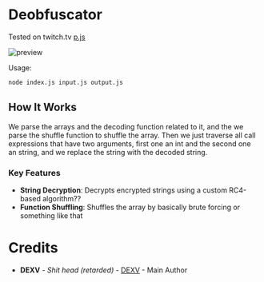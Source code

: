 # Deobfuscator
Tested on twitch.tv [p.js](https://k.twitchcdn.net/149e9513-01fa-4fb0-aad4-566afd725d1b/2d206a39-8ed7-437e-a3be-862e0f06eea3/p.js) 

![preview](https://dexv.online/content/cdn/buytYqspRcgF.png)

Usage:
```bash
node index.js input.js output.js
```

## How It Works

We parse the arrays and the decoding function related to it, and the we parse the shuffle function to shuffle the array. Then we just traverse all call expressions that have two arguments, first one an int and the second one an string, and we replace the string with the decoded string.

### Key Features

- **String Decryption**: Decrypts encrypted strings using a custom RC4-based algorithm??
- **Function Shuffling**: Shuffles the array by basically brute forcing or something like that


# Credits
* **DEXV** - *Shit head (retarded)* - [DEXV](https://dexv.lol) - Main Author
